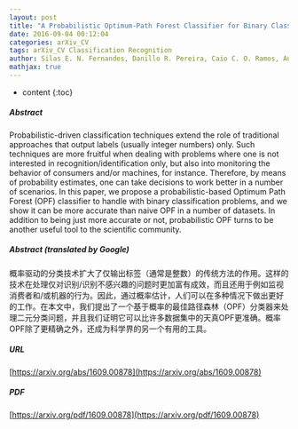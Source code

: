 ```yaml
---
layout: post
title: "A Probabilistic Optimum-Path Forest Classifier for Binary Classification Problems"
date: 2016-09-04 00:12:04
categories: arXiv_CV
tags: arXiv_CV Classification Recognition
author: Silas E. N. Fernandes, Danillo R. Pereira, Caio C. O. Ramos, Andre N. Souza, Joao P. Papa
mathjax: true
---
```


* content
{:toc}

##### Abstract
Probabilistic-driven classification techniques extend the role of traditional approaches that output labels (usually integer numbers) only. Such techniques are more fruitful when dealing with problems where one is not interested in recognition/identification only, but also into monitoring the behavior of consumers and/or machines, for instance. Therefore, by means of probability estimates, one can take decisions to work better in a number of scenarios. In this paper, we propose a probabilistic-based Optimum Path Forest (OPF) classifier to handle with binary classification problems, and we show it can be more accurate than naive OPF in a number of datasets. In addition to being just more accurate or not, probabilistic OPF turns to be another useful tool to the scientific community.

##### Abstract (translated by Google)
概率驱动的分类技术扩大了仅输出标签（通常是整数）的传统方法的作用。这样的技术在处理仅对识别/识别不感兴趣的问题时更加富有成效，而且还用于例如监视消费者和/或机器的行为。因此，通过概率估计，人们可以在多种情况下做出更好的工作。在本文中，我们提出了一个基于概率的最佳路径森林（OPF）分类器来处理二元分类问题，并且我们证明它可以比许多数据集中的天真OPF更准确。概率OPF除了更精确之外，还成为科学界的另一个有用的工具。

##### URL
[https://arxiv.org/abs/1609.00878](https://arxiv.org/abs/1609.00878)

##### PDF
[https://arxiv.org/pdf/1609.00878](https://arxiv.org/pdf/1609.00878)


